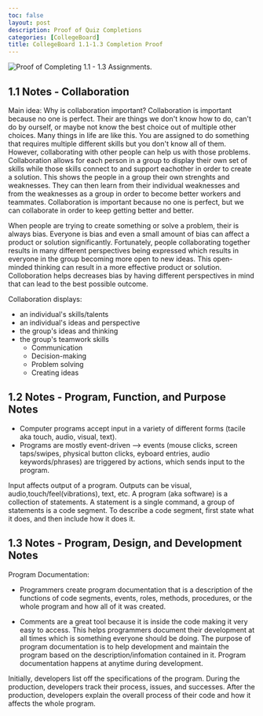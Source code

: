 ```yaml
---
toc: false
layout: post
description: Proof of Quiz Completions
categories: [CollegeBoard]
title: CollegeBoard 1.1-1.3 Completion Proof
---
```

![]({{site.baseurl}}/images/cbproof.png "Proof of Completing 1.1 - 1.3 Assignments.")

## 1.1 Notes - Collaboration

Main idea: Why is collaboration important?
Collaboration is important because no one is perfect. Their are things we don't know how to do, can't do by ourself, or maybe not know the best choice out of multiple other choices. Many things in life are like this. You are assigned to do something that requires multiple different skills but you don't know all of them. However, collaborating with other people can help us with those problems. Collaboration allows for each person in a group to display their own set of skills while those skills connect to and support eachother in order to create a solution. This shows the people in a group their own strenghts and weaknesses. They can then learn from their individual weaknesses and from the weaknesses as a group in order to become better workers and teammates. Collaboration is important because no one is perfect, but we can collaborate in order to keep getting better and better.

When people are trying to create something or solve a problem, their is always bias. Everyone is bias and even a small amount of bias can affect a product or solution significantly. Fortunately, people collaborating together results in many different perspectives being expressed which results in everyone in the group becoming more open to new ideas. This open-minded thinking can result in a more effective product or solution. Colloboration helps decreases bias by having different perspectives in mind that can lead to the best possible outcome.

Collaboration displays:

- an individual's skills/talents
- an individual's ideas and perspective
- the group's ideas and thinking
- the group's teamwork skills
    - Communication
    - Decision-making
    - Problem solving
    - Creating ideas

## 1.2 Notes - Program, Function, and Purpose Notes

- Computer programs accept input in a variety of different forms (tacile aka touch, audio, visual, text). 
- Programs are mostly event-driven –> events (mouse clicks, screen taps/swipes, physical button clicks, eyboard entries, audio keywords/phrases) are triggered by actions, which sends input to the program. 

Input affects output of a program. Outputs can be visual, audio,touch/feel(vibrations), text, etc. A program (aka software) is a collection of statements. A statement is a single command, a group of statements is a code segment. To describe a code segment, first state what it does, and then include how it does it.

## 1.3 Notes - Program, Design, and Development Notes

Program Documentation:
- Programmers create program documentation that is a description of the functions of code segments, events, roles, methods, procedures, or the whole program and how all of it was created. 

- Comments are a great tool because it is inside the code making it very easy to access. This helps programmers document their development at all times which is something everyone should be doing. The purpose of program documentation is to help development and maintain the program based on the description/infomation contained in it. Program documentation happens at anytime during development. 


Initially, developers list off the specifications of the program. During the production, developers track their process, issues, and successes. After the production, developers explain the overall process of their code and how it affects the whole program.